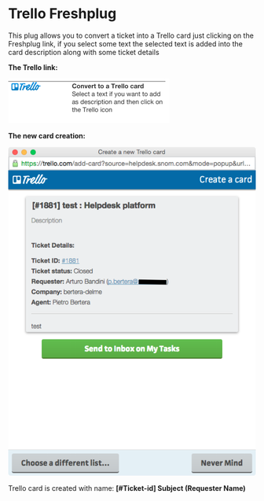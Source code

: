 # Trello Freshplug

This plug allows you to convert a ticket into a Trello card just clicking on the Freshplug link, if you select some text the selected text is added into the card description along with some ticket details

**The Trello link:**

![The Tello link](img/Trello-link.png)

**The new card creation:**

![Card creation](img/Create-card.png)

Trello card is created with name: **[#Ticket-id] Subject (Requester Name)**